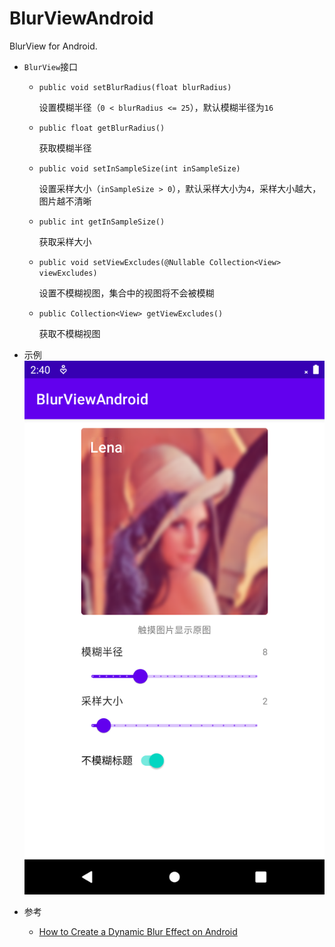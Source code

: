 # BlurViewAndroid

BlurView for Android.

- `BlurView`接口

    - `public void setBlurRadius(float blurRadius)`

      设置模糊半径（`0 < blurRadius <= 25`），默认模糊半径为`16`

    - `public float getBlurRadius()`

      获取模糊半径

    - `public void setInSampleSize(int inSampleSize)`

      设置采样大小（`inSampleSize > 0`），默认采样大小为`4`，采样大小越大，图片越不清晰

    - `public int getInSampleSize()`

      获取采样大小

    - `public void setViewExcludes(@Nullable Collection<View> viewExcludes)`

      设置不模糊视图，集合中的视图将不会被模糊

    - `public Collection<View> getViewExcludes()`

      获取不模糊视图

- 示例
  <img src="./screenshots/example.png" alt="example" width="512">

- 参考

    - [How to Create a Dynamic Blur Effect on Android](https://medium.com/@Intersog/how-to-create-a-dynamic-blur-effect-on-android-b835d514684)
